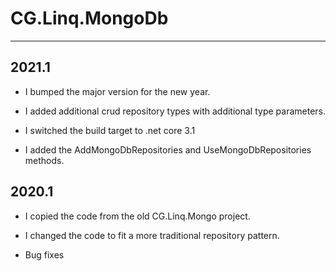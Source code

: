 # CG.Linq.MongoDb
---

## 2021.1

* I bumped the major version for the new year.

* I added additional crud repository types with additional type parameters.

* I switched the build target to .net core 3.1

* I added the AddMongoDbRepositories and UseMongoDbRepositories methods.

## 2020.1

* I copied the code from the old CG.Linq.Mongo project.

* I changed the code to fit a more traditional repository pattern.

* Bug fixes

